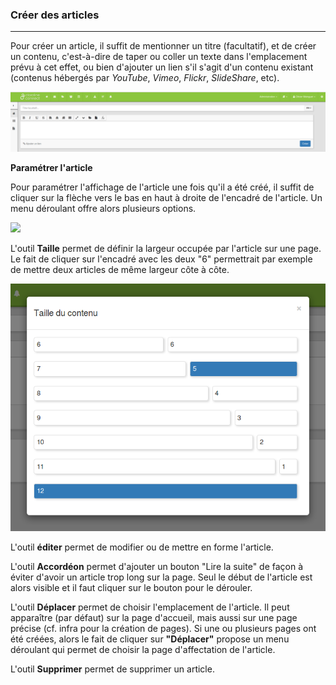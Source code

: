 ### Créer des articles

---

Pour créer un article, il suffit de mentionner un titre \(facultatif\), et de créer un contenu, c'est-à-dire de taper ou coller un texte dans l'emplacement prévu à cet effet, ou bien d'ajouter un lien s'il s'agit d'un contenu existant \(contenus hébergés par _YouTube_, _Vimeo_, _Flickr_, _SlideShare_, etc\).

![](/assets/admin_site_web.png)

**Paramétrer l'article**

Pour paramétrer l'affichage de l'article une fois qu'il a été créé, il suffit de cliquer sur la flèche vers le bas en haut à droite de l'encadré de l'article. Un menu déroulant offre alors plusieurs options.

![](/assets/paramétrer_article.png)

L'outil **Taille** permet de définir la largeur occupée par l'article sur une page. Le fait de cliquer sur l'encadré avec les deux "6" permettrait par exemple de mettre deux articles de même largeur côte à côte.

![](/assets/taille_contenu.png)

L'outil **éditer** permet de modifier ou de mettre en forme l'article.

L'outil **Accordéon** permet d'ajouter un bouton "Lire la suite" de façon à éviter d'avoir un article trop long sur la page. Seul le début de l'article est alors visible et il faut cliquer sur le bouton pour le dérouler.

L'outil **Déplacer** permet de choisir l'emplacement de l'article. Il peut apparaître \(par défaut\) sur la page d'accueil, mais aussi sur une page précise \(cf. infra pour la création de pages\). Si une ou plusieurs pages ont été créées, alors le fait de cliquer sur **"Déplacer"** propose un menu déroulant qui permet de choisir la page d'affectation de l'article.

L'outil **Supprimer** permet de supprimer un article.


